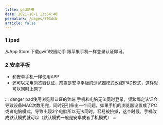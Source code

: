 ```yaml
---
title: pad使用
date: 2021-10-1 13:54:40
permalink: /pages/793dcb
article: false
---
```


### 1.ipad


从App Store 下载gwifi校园助手 跟苹果手机一样登录认证即可。

### 2.安卓平板

- 和安卓手机一样使用APP
- 还可以采用浏览器认证，前提是安卓平板的浏览器模式改成IPAD模式<Badge text="弊端如下" type="error" />，这样就可以同时上网了

::: danger pad使用浏览器认证的弊端
手机和电脑无法同时登录，频繁绑定认证会导致设备MAC次数用完，同时还引伸出一个问题，如果手机的浏览器设置成了PC或者电脑模式，导致出现2个电脑所以无法同时，容易被挤掉，这个时候，手机改成默认模式就可以（默认模式一般是安卓或者手机模式）
:::
